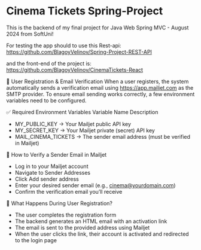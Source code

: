 # Cinema Tickets Spring-Project

This is the backend of my final project for Java Web Spring MVC - August 2024 from SoftUni!

For testing the app should to use this Rest-api: 
https://github.com/BlagoyVelinov/Spring-Project-REST-API

and the front-end of the project is: https://github.com/BlagoyVelinov/CinemaTickets-React

📧 User Registration & Email Verification
When a user registers, the system automatically sends a verification email using https://app.mailjet.com as the SMTP provider.
To ensure email sending works correctly, a few environment variables need to be configured.

✅ Required Environment Variables
Variable Name	Description
 - MY_PUBLIC_KEY -> Your Mailjet public API key
 - MY_SECRET_KEY -> Your Mailjet private (secret) API key
 - MAIL_CINEMA_TICKETS -> The sender email address (must be verified in Mailjet)

📨 How to Verify a Sender Email in Mailjet
  - Log in to your Mailjet account
  - Navigate to Sender Addresses
  - Click Add sender address
  - Enter your desired sender email (e.g., cinema@yourdomain.com)
  - Confirm the verification email you’ll receive

🔁 What Happens During User Registration?
 - The user completes the registration form
 - The backend generates an HTML email with an activation link
 - The email is sent to the provided address using Mailjet
 - When the user clicks the link, their account is activated and redirected to the login page